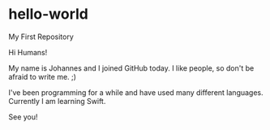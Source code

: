 # hello-world
My First Repository

Hi Humans!

My name is Johannes and I joined GitHub today.
I like people, so don't be afraid to write me. ;)

I've been programming for a while and have used many different languages. Currently I am learning Swift.

See you!
